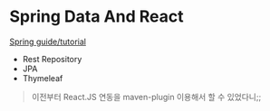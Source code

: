 # Spring Data And React

[Spring guide/tutorial](https://spring.io/guides/tutorials/react-and-spring-data-rest/)

* Rest Repository
* JPA
* Thymeleaf

> 이전부터 React.JS 연동을 maven-plugin 이용해서 할 수 있었다니;;
